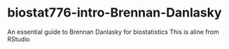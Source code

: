 # biostat776-intro-Brennan-Danlasky
An essential guide to Brennan Danlasky for biostatistics
This is aline from RStudio
